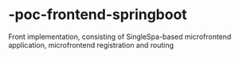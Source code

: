 # -poc-frontend-springboot
Front implementation, consisting of SingleSpa-based microfrontend application, microfrontend registration and routing

